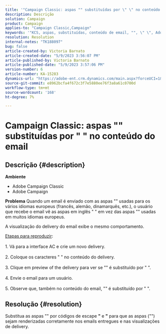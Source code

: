 ```yaml
---
title: '"Campaign Classic: aspas "" substituídas por \" \" no conteúdo do email"'
description: Descrição
solution: Campaign
product: Campaign
applies-to: "Campaign Classic,Campaign"
keywords: '"KCS, aspas, substituídas, conteúdo de email, "", \" \", Adobe Campaign, Adobe Campaign Classic"'
resolution: Resolution
internal-notes: "TK188097"
bug: false
article-created-by: Victoria Barnato
article-created-date: "5/9/2023 3:56:07 PM"
article-published-by: Victoria Barnato
article-published-date: "5/9/2023 3:57:06 PM"
version-number: 6
article-number: KA-15283
dynamics-url: "https://adobe-ent.crm.dynamics.com/main.aspx?forceUCI=1&pagetype=entityrecord&etn=knowledgearticle&id=2744b2ff-81ee-ed11-8849-6045bd0065b6"
source-git-commit: e8962bcfa4f672c3f7e5880ee76f3a8a61c0700d
workflow-type: tm+mt
source-wordcount: '168'
ht-degree: 7%

---
```


# Campaign Classic: aspas &quot;&quot; substituídas por &quot; &quot; no conteúdo do email

## Descrição {#description}


<b>Ambiente</b>

- Adobe Campaign Classic
- Adobe Campaign


<b>Problema</b>
Quando um email é enviado com as aspas &quot;&quot; usadas para os vários idiomas europeus (francês, alemão, dinamarquês, etc.), o usuário que recebe o email vê as aspas em inglês &quot; &quot; em vez das aspas &quot;&quot; usadas em muitos idiomas europeus.

A visualização do delivery do email exibe o mesmo comportamento.

<u>Etapas para reproduzir</u>:<br><br>1. Vá para a interface AC e crie um novo delivery.<br><br>2. Coloque os caracteres &quot; &quot; no conteúdo do delivery.<br><br>3. Clique em preview of the delivery para ver se &quot;&quot; é substituído por &quot; &quot;.<br><br>4. Envie o email para um usuário.<br><br>5. Observe que, também no conteúdo do email, &quot;&quot; é substituído por &quot; &quot;.<br>

## Resolução {#resolution}


Substitua as aspas &quot;&quot; por códigos de escape <b>&quot;</b> e <b>&quot;</b> para que as aspas (&quot;&quot;) sejam renderizadas corretamente nos emails entregues e nas visualizações de delivery.
